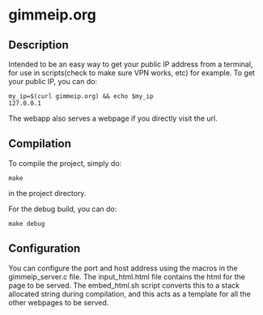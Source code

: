 # gimmeip.org

## Description 
Intended to be an easy way to get your public IP address from a terminal, for use in scripts(check to make sure VPN works, etc) for example. To get your public IP, you can do:
```
my_ip=$(curl gimmeip.org) && echo $my_ip
127.0.0.1
```

The webapp also serves a webpage if you directly visit the url.

## Compilation
To compile the project, simply do:
```
make
```
in the project directory.

For the debug build, you can do:
```
make debug
```

## Configuration
You can configure the port and host address using the macros in the gimmeip_server.c file.
The input_html.html file contains the html for the page to be served. The embed_html.sh script converts this to a stack allocated string during compilation, and this acts as a template for all the other webpages to be served.
